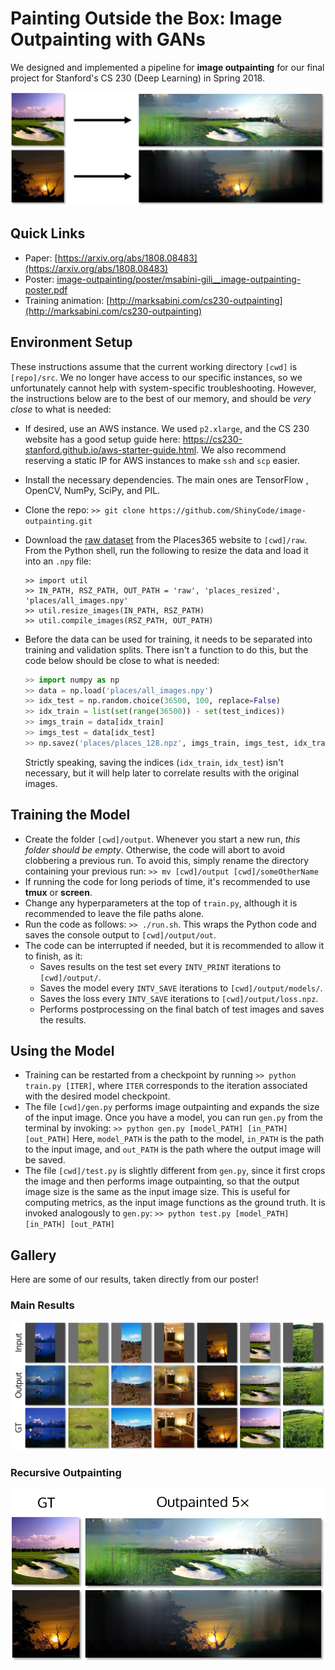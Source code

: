 # Painting Outside the Box: Image Outpainting with GANs

We designed and implemented a pipeline for **image outpainting** for our final project for Stanford's CS 230 (Deep Learning) in Spring 2018.

![Outpainting](etc/outpainting.png)

## Quick Links

* Paper: [https://arxiv.org/abs/1808.08483](https://arxiv.org/abs/1808.08483)
* Poster: [image-outpainting/poster/msabini-gili__image-outpainting-poster.pdf](https://github.com/ShinyCode/image-outpainting/blob/master/poster/msabini-gili__image-outpainting-poster.pdf)
* Training animation: [http://marksabini.com/cs230-outpainting](http://marksabini.com/cs230-outpainting)

## Environment Setup

These instructions assume that the current working directory `[cwd]` is `[repo]/src`. We no longer have access to our specific instances, so we unfortunately cannot help with system-specific troubleshooting. However, the instructions below are to the best of our memory, and should be *very close* to what is needed:

* If desired, use an AWS instance. We used `p2.xlarge`, and the CS 230 website has a good setup guide here: https://cs230-stanford.github.io/aws-starter-guide.html. We also recommend reserving a static IP for AWS instances to make `ssh` and `scp` easier.


* Install the necessary dependencies. The main ones are TensorFlow , OpenCV, NumPy, SciPy, and PIL.

* Clone the repo: `>> git clone https://github.com/ShinyCode/image-outpainting.git`

* Download the [raw dataset](http://data.csail.mit.edu/places/places365/val_256.tar) from the Places365 website to `[cwd]/raw`. From the Python shell, run the following to resize the data and load it into an `.npy` file:

  ```
  >> import util
  >> IN_PATH, RSZ_PATH, OUT_PATH = 'raw', 'places_resized', 'places/all_images.npy'
  >> util.resize_images(IN_PATH, RSZ_PATH)
  >> util.compile_images(RSZ_PATH, OUT_PATH)
  ```

* Before the data can be used for training, it needs to be separated into training and validation splits. There isn't a function to do this, but the code below should be close to what is needed:

  ```python
  >> import numpy as np
  >> data = np.load('places/all_images.npy')
  >> idx_test = np.random.choice(36500, 100, replace=False)
  >> idx_train = list(set(range(36500)) - set(test_indices))
  >> imgs_train = data[idx_train]
  >> imgs_test = data[idx_test]
  >> np.savez('places/places_128.npz', imgs_train, imgs_test, idx_train, idx_test)
  ```

  Strictly speaking, saving the indices (`idx_train`, `idx_test`) isn't necessary, but it will help later to correlate results with the original images.

## Training the Model

* Create the folder `[cwd]/output`. Whenever you start a new run, *this folder should be empty*. Otherwise, the code will abort to avoid clobbering a previous run. To avoid this, simply rename the directory containing your previous run:
  `>> mv [cwd]/output [cwd]/someOtherName`
* If running the code for long periods of time, it's recommended to use **tmux** or **screen**. 
* Change any hyperparameters at the top of `train.py`, although it is recommended to leave the file paths alone.
* Run the code as follows: `>> ./run.sh`. This wraps the Python code and saves the console output to `[cwd]/output/out`.
* The code can be interrupted if needed, but it is recommended to allow it to finish, as it:
  * Saves results on the test set every `INTV_PRINT` iterations to `[cwd]/output/`.
  * Saves the model every `INTV_SAVE` iterations to `[cwd]/output/models/`.
  * Saves the loss every `INTV_SAVE` iterations to `[cwd]/output/loss.npz`.
  * Performs postprocessing on the final batch of test images and saves the results.

## Using the Model

* Training can be restarted from a checkpoint by running `>> python train.py [ITER]`, where `ITER` corresponds to the iteration associated with the desired model checkpoint.
* The file `[cwd]/gen.py` performs image outpainting and expands the size of the input image. Once you have a model, you can run `gen.py` from the terminal by invoking: 
  `>> python gen.py [model_PATH] [in_PATH] [out_PATH]`
  Here, `model_PATH` is the path to the model, `in_PATH` is the path to the input image, and `out_PATH` is the path where the output image will be saved.
* The file `[cwd]/test.py` is slightly different from `gen.py`, since it first crops the image and then performs image outpainting, so that the output image size is the same as the input image size. This is useful for computing metrics, as the input image functions as the ground truth. It is invoked analogously to `gen.py`:
  `>> python test.py [model_PATH][in_PATH] [out_PATH]`

## Gallery

Here are some of our results, taken directly from our poster!

### Main Results

![Main outpainting results](etc/results.png)

### Recursive Outpainting

![Recursive outpainting](etc/recursive.png)
